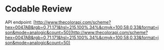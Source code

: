 # Codable Review

API endpoint: [http://www.thecolorapi.com/scheme?hex=0047AB&rgb=0,71,171&hsl=215,100%,34%&cmyk=100,58,0,33&format=json&mode=analogic&count=50](http://www.thecolorapi.com/scheme?hex=0047AB&rgb=0,71,171&hsl=215,100%,34%&cmyk=100,58,0,33&format=json&mode=analogic&count=50)